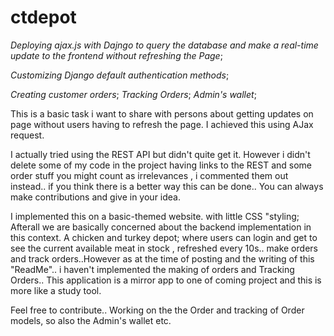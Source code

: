 # ctdepot
*Deploying ajax.js with Dajngo to query the database and make a real-time update to the frontend without refreshing the Page*;

*Customizing Django default authentication methods*;

*Creating customer orders*;
*Tracking Orders*;
*Admin's wallet*;


This is a basic task i want to share with persons about getting updates on page without users having to refresh the page. I achieved this using AJax request. 

I actually tried using the REST API but didn't quite get it. However i didn't delete some of my code in the project having links to the REST and some order stuff you might count as irrelevances , i commented them out instead.. if you think there is a better way this can be done.. You can always make contributions and give in your idea. 

I implemented this on a basic-themed website. with little CSS "styling; Afterall we are basically concerned about the backend implementation in this context.
A chicken and turkey depot; where users can login and  get to see the current available meat in stock , refreshed every 10s.. make orders and track orders..However as at the time of posting and the writing of this "ReadMe".. i haven't implemented the making of orders and Tracking Orders.. This application is a mirror app to one of coming project and this is more like a study tool. 

Feel free to contribute.. Working on the the Order and tracking of Order models, so also the Admin's wallet etc. 
